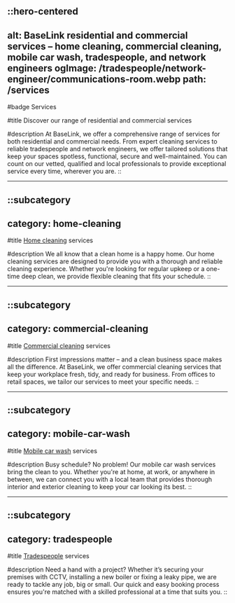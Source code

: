 ::hero-centered
---
alt: BaseLink residential and commercial services – home cleaning, commercial cleaning, mobile car wash, tradespeople, and network engineers
ogImage: /tradespeople/network-engineer/communications-room.webp
path: /services
---
#badge
Services

#title
Discover our range of residential and commercial services

#description
At BaseLink, we offer a comprehensive range of services for both residential and commercial needs. From expert cleaning services to reliable tradespeople and network engineers, we offer tailored solutions that keep your spaces spotless, functional, secure and well-maintained. You can count on our vetted, qualified and local professionals to provide exceptional service every time, wherever you are.
::

---

::subcategory
---
category: home-cleaning
---
#title
[Home cleaning](/services/home-cleaning) services

#description
We all know that a clean home is a happy home. Our home cleaning services are designed to provide you with a thorough and reliable cleaning experience. Whether you're looking for regular upkeep or a one-time deep clean, we provide flexible cleaning that fits your schedule.
::

---

::subcategory
---
category: commercial-cleaning
---
#title
[Commercial cleaning](/services/commercial-cleaning) services

#description
First impressions matter – and a clean business space makes all the difference. At BaseLink, we offer commercial cleaning services that keep your workplace fresh, tidy, and ready for business. From offices to retail spaces, we tailor our services to meet your specific needs.
::

---

::subcategory
---
category: mobile-car-wash
---
#title
[Mobile car wash](/services/mobile-car-wash) services

#description
Busy schedule? No problem! Our mobile car wash services bring the clean to you. Whether you're at home, at work, or anywhere in between, we can connect you with a local team that provides thorough interior and exterior cleaning to keep your car looking its best.
::

---

::subcategory
---
category: tradespeople
---
#title
[Tradespeople](/services/tradespeople) services

#description
Need a hand with a project? Whether it’s securing your premises with CCTV, installing a new boiler or fixing a leaky pipe, we are ready to tackle any job, big or small. Our quick and easy booking process ensures you're matched with a skilled professional at a time that suits you.
::